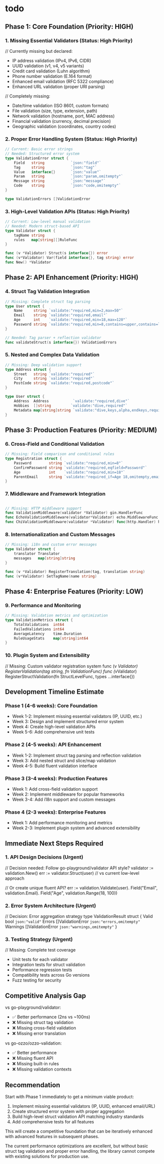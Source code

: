 # todo

## Phase 1: Core Foundation (Priority: HIGH)

### 1. Missing Essential Validators (Status: High Priority)

// Currently missing but declared:

- IP address validation (IPv4, IPv6, CIDR)
- UUID validation (v1, v4, v5 variants)
- Credit card validation (Luhn algorithm)
- Phone number validation (E.164 format)
- Enhanced email validation (RFC 5322 compliance)
- Enhanced URL validation (proper URI parsing)

// Completely missing:

- Date/time validation (ISO 8601, custom formats)
- File validation (size, type, extension, path)
- Network validation (hostname, port, MAC address)
- Financial validation (currency, decimal precision)
- Geographic validation (coordinates, country codes)

### 2. Proper Error Handling System (Status: High Priority)

```go
// Current: Basic error strings
// Needed: Structured error system
type ValidationError struct {
    Field   string            `json:"field"`
    Tag     string            `json:"tag"`
    Value   interface{}       `json:"value"`
    Param   string            `json:"param,omitempty"`
    Message string            `json:"message"`
    Code    string            `json:"code,omitempty"`
}

type ValidationErrors []ValidationError
```

### 3. High-Level Validation APIs (Status: High Priority)

```go
// Current: Low-level manual validation
// Needed: Modern struct-based API
type Validator struct {
    tagName string
    rules   map[string][]RuleFunc
}

func (v *Validator) Struct(s interface{}) error
func (v*Validator) Var(field interface{}, tag string) error
func New() *Validator
```

## Phase 2: API Enhancement (Priority: HIGH)

### 4. Struct Tag Validation Integration

```go
// Missing: Complete struct tag parsing
type User struct {
    Name     string `validate:"required,min=2,max=50"`
    Email    string `validate:"required,email"`
    Age      int    `validate:"required,min=18,max=120"`
    Password string `validate:"required,min=8,contains=upper,contains=lower,contains=digit"`
}
```

```go
// Needed: Tag parser + reflection validator
func validateStruct(s interface{}) ValidationErrors
```

### 5. Nested and Complex Data Validation

```go
// Missing: Deep validation support
type Address struct {
    Street   string `validate:"required"`
    City     string `validate:"required"`
    PostCode string `validate:"required,postcode"`
}

type User struct {
    Address  Address           `validate:"required,dive"`
    Hobbies  []string         `validate:"dive,required"`
    Metadata map[string]string `validate:"dive,keys,alpha,endkeys,required"`
}
```

## Phase 3: Production Features (Priority: MEDIUM)

### 6. Cross-Field and Conditional Validation

```go
// Missing: Field comparison and conditional rules
type Registration struct {
    Password        string `validate:"required,min=8"`
    ConfirmPassword string `validate:"required,eqfield=Password"`
    Age             int    `validate:"required,min=18"`
    ParentEmail     string `validate:"required_if=Age 18,omitempty,email"`
}

```

### 7. Middleware and Framework Integration

```go

// Missing: HTTP middleware support
func ValidationMiddleware(validator *Validator) gin.HandlerFunc
func EchoValidationMiddleware(validator*Validator) echo.MiddlewareFunc
func ChiValidationMiddleware(validator *Validator) func(http.Handler) http.Handler
```

### 8. Internationalization and Custom Messages

```go
// Missing: i18n and custom error messages
type Validator struct {
    translator Translator
    messages   map[string]string
}

func (v *Validator) RegisterTranslation(tag, translation string)
func (v*Validator) SetTagName(name string)
```

## Phase 4: Enterprise Features (Priority: LOW)

### 9. Performance and Monitoring

```go
// Missing: Validation metrics and optimization
type ValidationMetrics struct {
    TotalValidations  int64
    FailedValidations int64
    AverageLatency    time.Duration
    RuleUsageStats    map[string]int64
}

```

### 10. Plugin System and Extensibility

// Missing: Custom validator registration system
func (v *Validator) RegisterValidation(tag string, fn ValidationFunc)
func (v*Validator) RegisterStructValidation(fn StructLevelFunc, types ...interface{})

## Development Timeline Estimate

### Phase 1 (4-6 weeks): Core Foundation

- Week 1-2: Implement missing essential validators (IP, UUID, etc.)
- Week 3: Design and implement structured error system
- Week 4: Create high-level validation APIs
- Week 5-6: Add comprehensive unit tests

### Phase 2 (4-5 weeks): API Enhancement

- Week 1-2: Implement struct tag parsing and reflection validation
- Week 3: Add nested struct and slice/map validation
- Week 4-5: Build fluent validation interface

### Phase 3 (3-4 weeks): Production Features

- Week 1: Add cross-field validation support
- Week 2: Implement middleware for popular frameworks
- Week 3-4: Add i18n support and custom messages

### Phase 4 (2-3 weeks): Enterprise Features

- Week 1: Add performance monitoring and metrics
- Week 2-3: Implement plugin system and advanced extensibility

## Immediate Next Steps Required

### 1. API Design Decisions (Urgent)

// Decision needed: Follow go-playground/validator API style?
validator := validation.New()
err := validator.Struct(user) // vs current low-level approach

// Or create unique fluent API?
err := validation.Validate(user).
    Field("Email", validation.Email).
    Field("Age", validation.Range(18, 100))

### 2. Error System Architecture (Urgent)

// Decision: Error aggregation strategy
type ValidationResult struct {
    Valid  bool                `json:"valid"`
    Errors []ValidationError   `json:"errors,omitempty"`
    Warnings []ValidationError `json:"warnings,omitempty"`
}

### 3. Testing Strategy (Urgent)

// Missing: Complete test coverage

- Unit tests for each validator
- Integration tests for struct validation
- Performance regression tests
- Compatibility tests across Go versions
- Fuzz testing for security

## Competitive Analysis Gap

vs go-playground/validator:

- ✅ Better performance (2ns vs ~100ns)
- ❌ Missing struct tag validation
- ❌ Missing cross-field validation
- ❌ Missing error translation

vs go-ozzo/ozzo-validation:

- ✅ Better performance
- ❌ Missing fluent API
- ❌ Missing built-in rules
- ❌ Missing validation contexts

## Recommendation

Start with Phase 1 immediately to get a minimum viable product:

1. Implement missing essential validators (IP, UUID, enhanced email/URL)
2. Create structured error system with proper aggregation
3. Build high-level struct validation API matching industry standards
4. Add comprehensive tests for all features

This will create a competitive foundation that can be iteratively enhanced with advanced features in subsequent phases.

The current performance optimizations are excellent, but without basic struct tag validation and proper error handling, the library cannot compete with
existing solutions for production use.
